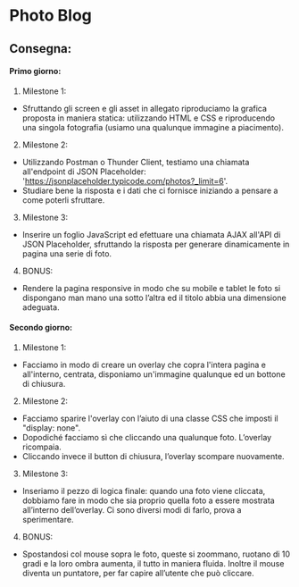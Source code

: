 Photo Blog
===
## Consegna:
#### Primo giorno:
1. Milestone 1:
- Sfruttando gli screen e gli asset in allegato riproduciamo la grafica proposta in maniera statica: utilizzando HTML e CSS e riproducendo una singola fotografia (usiamo una qualunque immagine a piacimento).

2. Milestone 2:
- Utilizzando Postman o Thunder Client, testiamo una chiamata all'endpoint di JSON Placeholder: 'https://jsonplaceholder.typicode.com/photos?_limit=6'.
- Studiare bene la risposta e i dati che ci fornisce iniziando a pensare a come poterli sfruttare.

3. Milestone 3: 
- Inserire un foglio JavaScript ed efettuare una chiamata AJAX all'API di JSON Placeholder, sfruttando la risposta per generare dinamicamente in pagina una serie di foto.

4. BONUS:
- Rendere la pagina responsive in modo che su mobile e tablet le foto si dispongano man mano una sotto l’altra ed il titolo abbia una dimensione adeguata.

#### Secondo giorno:
1. Milestone 1:
- Facciamo in modo di creare un overlay che copra l'intera pagina e all'interno, centrata, disponiamo un'immagine qualunque ed un bottone di chiusura.

2. Milestone 2:
- Facciamo sparire l'overlay con l’aiuto di una classe CSS che imposti il "display: none".
- Dopodiché facciamo sì che cliccando una qualunque foto. L’overlay ricompaia.
- Cliccando invece il button di chiusura, l’overlay scompare nuovamente.

3. Milestone 3: 
- Inseriamo il pezzo di logica finale: quando una foto viene cliccata, dobbiamo fare in modo che sia proprio quella foto a essere mostrata all’interno dell’overlay.
Ci sono diversi modi di farlo, prova a sperimentare.

4. BONUS: 
- Spostandosi col mouse sopra le foto, queste si zoommano, ruotano di 10 gradi e la loro ombra aumenta, il tutto in maniera fluida. Inoltre il mouse diventa un puntatore, per far capire all’utente che può cliccare.